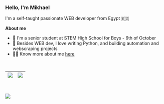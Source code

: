 <!-- - 👋 Hi, I’m @MikhaelMounay. A senior at STEM High School for Boys - 6th of October
- 👀 I’m interested in Computer Science (mostly Web Development and Software Engineering)
- 🌱 I’m currently learning JS frameworks (Vue JS & Nuxt JS) / Machine Learning
- 📫 You can to reach me on [email](mailto:mikhaelmounay@gmail.com) / [facebook](https://www.facebook.com/mikhael.mounay.75) -->
<!-- - 💞️ I’m looking to collaborate on ... -->

<!---
MikhaelMounay/MikhaelMounay is a ✨ special ✨ repository because its `README.md` (this file) appears on your GitHub profile.
You can click the Preview link to take a look at your changes.
--->

### Hello, I'm Mikhael

I'm a self-taught passionate WEB developer from Egypt :egypt:

**About me**
 - :school: I'm a senior student at STEM High School for Boys - 6th of October
 - :snake: Besides WEB dev, I love writing Python, and building automation and webscraping projects
 - :raising_hand_man: Know more about me [here](https://mikhaelrais.me/)



<br>

| <a href="https://github.com/anuraghazra/github-readme-stats"><img align="center" src="https://github-readme-stats.vercel.app/api?username=MikhaelMounay&show_icons=true&theme=transparent&hide_border=true" /></a> | <a href="https://github.com/MikhaelMounay?tab=repositories"><img align="center" src="https://github-readme-stats.vercel.app/api/top-langs/?username=MikhaelMounay&layout=compact&show_icons=true&theme=transparent&hide_border=true" /></a> |
| ------------- | ------------- |

<br>

<a href="#"><img src="https://img.shields.io/badge/-Vue.js-4FC08D?logo=Vue.js&logoColor=white&style=flat&color=black"></a>
